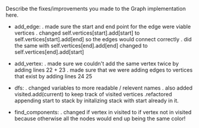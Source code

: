 Describe the fixes/improvements you made to the Graph implementation here.
* add_edge:
    . made sure the start and end point for the edge were viable vertices
    . changed self.vertices[start].add[start] to
    self.vertices[start].add[end] so the edges would connect 
    correctly
    . did the same with self.vertices[end].add[end] changed to
    self.vertices[end].add[start]

* add_vertex:
    . made sure we couldn't add the same vertex twice by adding
    lines 22 + 23
    . made sure that we were adding edges to vertices that exist
    by adding lines 24 25

* dfs:
    . changed variables to more readable / relevent names
    . also added visited.add(current) to keep track of visited
    vertices
    .refactored appending start to stack by initalizing stack with start already in it.

* find_components:
    . changed if vertex in visited to if vertex not in visited
    because otherwise all the nodes would end up being the same color!